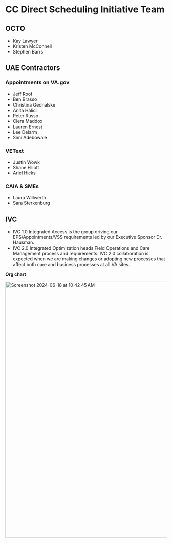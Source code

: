 # CC Direct Scheduling Initiative Team

## OCTO 

- Kay Lawyer
- Kristen McConnell
- Stephen Barrs

## UAE Contractors 

### Appointments on VA.gov

- Jeff Roof
- Ben Brasso
- Christina Gednalske
- Anita Halici
- Peter Russo
- Ciera Maddox
- Lauren Ernest
- Lee Delarm
- Simi Adebowale

### VEText

- Justin Wowk
- Shane Elliott
- Ariel Hicks

### CAIA & SMEs

- Laura Willwerth
- Sara Sterkenburg 

## IVC

- IVC 1.0 Integrated Access is the group driving our EPS/Appointments/VSS requirements led by our Executive Sponsor Dr. Hausman.
- IVC 2.0 Integrated Optimization heads Field Operations and Care Management process and requirements. IVC 2.0 collaboration is expected when we are making changes or adopting new processes that affect both care and business processes at all VA sites.

**Org chart**

<img width="797" alt="Screenshot 2024-06-18 at 10 42 45 AM" src="https://github.com/department-of-veterans-affairs/va.gov-team/assets/101129355/6e3679d9-4dd9-4816-8972-d295313d9575">

